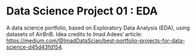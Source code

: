 # Data Science Project 01 : EDA

A data science portfolio, based on Exploratory Data Analysis (EDA), using datasets of AirBnB.
Idea credits to Imad Adees‘ article: https://medium.com/@ImadDataScian/best-portfolio-projects-for-data-science-d45d43fd154.
